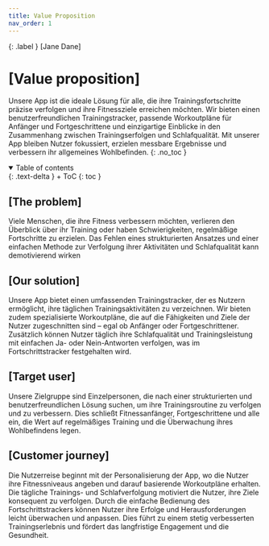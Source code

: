 ```yaml
---
title: Value Proposition
nav_order: 1
---
```


{: .label }
[Jane Dane]

# [Value proposition]
Unsere App ist die ideale Lösung für alle, die ihre Trainingsfortschritte präzise verfolgen und ihre Fitnessziele erreichen möchten. Wir bieten einen benutzerfreundlichen Trainingstracker, passende Workoutpläne für Anfänger und Fortgeschrittene und einzigartige Einblicke in den Zusammenhang zwischen Trainingserfolgen und Schlafqualität. Mit unserer App bleiben Nutzer fokussiert, erzielen messbare Ergebnisse und verbessern ihr allgemeines Wohlbefinden.
{: .no_toc }

<details open markdown="block">
{: .text-delta }
<summary>Table of contents</summary>
+ ToC
{: toc }
</details>

## [The problem]
Viele Menschen, die ihre Fitness verbessern möchten, verlieren den Überblick über ihr Training oder haben Schwierigkeiten, regelmäßige Fortschritte zu erzielen. Das Fehlen eines strukturierten Ansatzes und einer einfachen Methode zur Verfolgung ihrer Aktivitäten und Schlafqualität kann demotivierend wirken

## [Our solution]
 Unsere App bietet einen umfassenden Trainingstracker, der es Nutzern ermöglicht, ihre täglichen Trainingsaktivitäten zu verzeichnen. Wir bieten zudem spezialisierte Workoutpläne, die auf die Fähigkeiten und Ziele der Nutzer zugeschnitten sind – egal ob Anfänger oder Fortgeschrittener. Zusätzlich können Nutzer täglich ihre Schlafqualität und Trainingsleistung mit einfachen Ja- oder Nein-Antworten verfolgen, was im Fortschrittstracker festgehalten wird.

## [Target user]
Unsere Zielgruppe sind Einzelpersonen, die nach einer strukturierten und benutzerfreundlichen Lösung suchen, um ihre Trainingsroutine zu verfolgen und zu verbessern. Dies schließt Fitnessanfänger, Fortgeschrittene und alle ein, die Wert auf regelmäßiges Training und die Überwachung ihres Wohlbefindens legen.

## [Customer journey]
Die Nutzerreise beginnt mit der Personalisierung der App, wo die Nutzer ihre Fitnessniveaus angeben und darauf basierende Workoutpläne erhalten. Die tägliche Trainings- und Schlafverfolgung motiviert die Nutzer, ihre Ziele konsequent zu verfolgen. Durch die einfache Bedienung des Fortschrittstrackers können Nutzer ihre Erfolge und Herausforderungen leicht überwachen und anpassen. Dies führt zu einem stetig verbesserten Trainingserlebnis und fördert das langfristige Engagement und die Gesundheit.